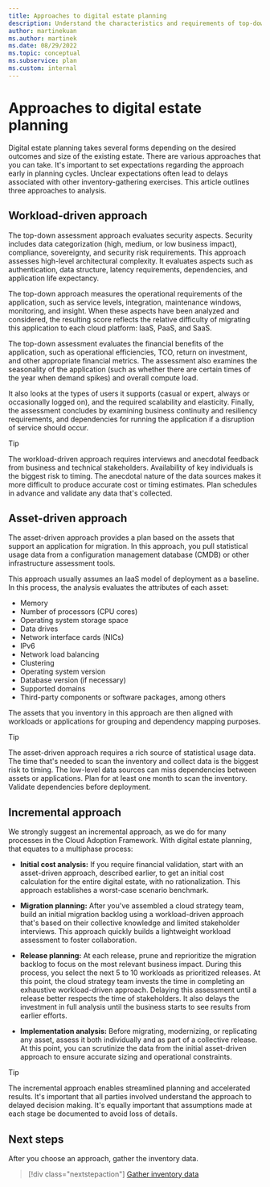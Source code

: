 ```yaml
---
title: Approaches to digital estate planning
description: Understand the characteristics and requirements of top-down workload-driven, asset-driven, or incremental approaches to digital estate planning.
author: martinekuan
ms.author: martinek
ms.date: 08/29/2022
ms.topic: conceptual
ms.subservice: plan
ms.custom: internal
---
```


# Approaches to digital estate planning

Digital estate planning takes several forms depending on the desired outcomes and size of the existing estate. There are various approaches that you can take. It's important to set expectations regarding the approach early in planning cycles. Unclear expectations often lead to delays associated with other inventory-gathering exercises. This article outlines three approaches to analysis.

## Workload-driven approach

The top-down assessment approach evaluates security aspects. Security includes data categorization (high, medium, or low business impact), compliance, sovereignty, and security risk requirements. This approach assesses high-level architectural complexity. It evaluates aspects such as authentication, data structure, latency requirements, dependencies, and application life expectancy.

The top-down approach measures the operational requirements of the application, such as service levels, integration, maintenance windows, monitoring, and insight. When these aspects have been analyzed and considered, the resulting score reflects the relative difficulty of migrating this application to each cloud platform: IaaS, PaaS, and SaaS.

The top-down assessment evaluates the financial benefits of the application, such as operational efficiencies, TCO, return on investment, and other appropriate financial metrics. The assessment also examines the seasonality of the application (such as whether there are certain times of the year when demand spikes) and overall compute load.

It also looks at the types of users it supports (casual or expert, always or occasionally logged on), and the required scalability and elasticity. Finally, the assessment concludes by examining business continuity and resiliency requirements, and dependencies for running the application if a disruption of service should occur.

> [!TIP]
> The workload-driven approach requires interviews and anecdotal feedback from business and technical stakeholders. Availability of key individuals is the biggest risk to timing. The anecdotal nature of the data sources makes it more difficult to produce accurate cost or timing estimates. Plan schedules in advance and validate any data that's collected.

## Asset-driven approach

The asset-driven approach provides a plan based on the assets that support an application for migration. In this approach, you pull statistical usage data from a configuration management database (CMDB) or other infrastructure assessment tools.

This approach usually assumes an IaaS model of deployment as a baseline. In this process, the analysis evaluates the attributes of each asset:

- Memory
- Number of processors (CPU cores)
- Operating system storage space
- Data drives
- Network interface cards (NICs)
- IPv6
- Network load balancing
- Clustering
- Operating system version
- Database version (if necessary)
- Supported domains
- Third-party components or software packages, among others

The assets that you inventory in this approach are then aligned with workloads or applications for grouping and dependency mapping purposes.

> [!TIP]
> The asset-driven approach requires a rich source of statistical usage data. The time that's needed to scan the inventory and collect data is the biggest risk to timing. The low-level data sources can miss dependencies between assets or applications. Plan for at least one month to scan the inventory. Validate dependencies before deployment.

## Incremental approach

We strongly suggest an incremental approach, as we do for many processes in the Cloud Adoption Framework. With digital estate planning, that equates to a multiphase process:

- **Initial cost analysis:** If you require financial validation, start with an asset-driven approach, described earlier, to get an initial cost calculation for the entire digital estate, with no rationalization. This approach establishes a worst-case scenario benchmark.

- **Migration planning:** After you've assembled a cloud strategy team, build an initial migration backlog using a workload-driven approach that's based on their collective knowledge and limited stakeholder interviews. This approach quickly builds a lightweight workload assessment to foster collaboration.

- **Release planning:** At each release, prune and reprioritize the migration backlog to focus on the most relevant business impact. During this process, you select the next 5 to 10 workloads as prioritized releases. At this point, the cloud strategy team invests the time in completing an exhaustive workload-driven approach. Delaying this assessment until a release better respects the time of stakeholders. It also delays the investment in full analysis until the business starts to see results from earlier efforts.

- **Implementation analysis:** Before migrating, modernizing, or replicating any asset, assess it both individually and as part of a collective release. At this point, you can scrutinize the data from the initial asset-driven approach to ensure accurate sizing and operational constraints.

> [!TIP]
> The incremental approach enables streamlined planning and accelerated results. It's important that all parties involved understand the approach to delayed decision making. It's equally important that assumptions made at each stage be documented to avoid loss of details.

## Next steps

After you choose an approach, gather the inventory data.

> [!div class="nextstepaction"]
> [Gather inventory data](./inventory.md)

